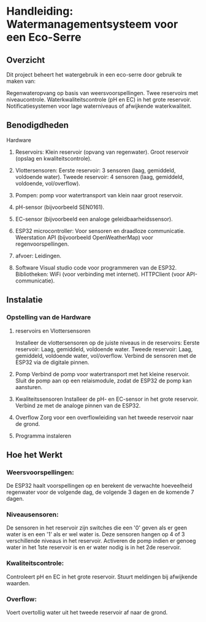 # **Handleiding: Watermanagementsysteem voor een Eco-Serre**

## Overzicht
Dit project beheert het watergebruik in een eco-serre door gebruik te maken van:

Regenwateropvang op basis van weersvoorspellingen.
Twee reservoirs met niveaucontrole.
Waterkwaliteitscontrole (pH en EC) in het grote reservoir.
Notificatiesystemen voor lage waterniveaus of afwijkende waterkwaliteit.

## Benodigdheden
Hardware

1. Reservoirs:
Klein reservoir (opvang van regenwater).
Groot reservoir (opslag en kwaliteitscontrole).

2. Vlottersensoren:
Eerste reservoir: 3 sensoren (laag, gemiddeld, voldoende water).
Tweede reservoir: 4 sensoren (laag, gemiddeld, voldoende, vol/overflow).

3. Pompen:
 pomp voor watertransport van klein naar groot reservoir.

4. pH-sensor (bijvoorbeeld SEN0161).

5. EC-sensor (bijvoorbeeld een analoge geleidbaarheidssensor).

6. ESP32 microcontroller:
Voor sensoren en draadloze communicatie.
Weerstation API (bijvoorbeeld OpenWeatherMap) voor regenvoorspellingen.

7. afvoer:
Leidingen.

8. Software
Visual studio code voor programmeren van de ESP32.
Bibliotheken:
WiFi (voor verbinding met internet).
HTTPClient (voor API-communicatie).

## Instalatie

### Opstelling van de Hardware

1. reservoirs en Vlottersensoren

    Installeer de vlottersensoren op de juiste niveaus in de reservoirs:
    Eerste reservoir: Laag, gemiddeld, voldoende water.
    Tweede reservoir: Laag, gemiddeld, voldoende water, vol/overflow.
    Verbind de sensoren met de ESP32 via de digitale pinnen.

2. Pomp
    Verbind de pomp voor watertransport met het kleine reservoir.
    Sluit de pomp aan op een relaismodule, zodat de ESP32 de pomp kan aansturen.

3. Kwaliteitssensoren
    Installeer de pH- en EC-sensor in het grote reservoir.
    Verbind ze met de analoge pinnen van de ESP32.

4. Overflow
    Zorg voor een overflowleiding van het tweede reservoir naar de grond.
    
5. Programma instaleren


## Hoe het Werkt

### Weersvoorspellingen:
   De ESP32 haalt voorspellingen op en berekent de verwachte hoeveelheid regenwater voor de volgende dag, de volgende 3 dagen en de komende 7 dagen.
### Niveausensoren:
   De sensoren in het reservoir zijn switches die een '0' geven als er geen water is en een '1' als er wel water is.
    Deze sensoren hangen op 4 of 3 verschillende niveaus in het reservoir.
    Activeren de pomp indien er genoeg water in het 1ste reservoir is en er water nodig is in het 2de reservoir.
### Kwaliteitscontrole:
Controleert pH en EC in het grote reservoir.
Stuurt meldingen bij afwijkende waarden.
### Overflow:
Voert overtollig water uit het tweede reservoir af naar de grond.
